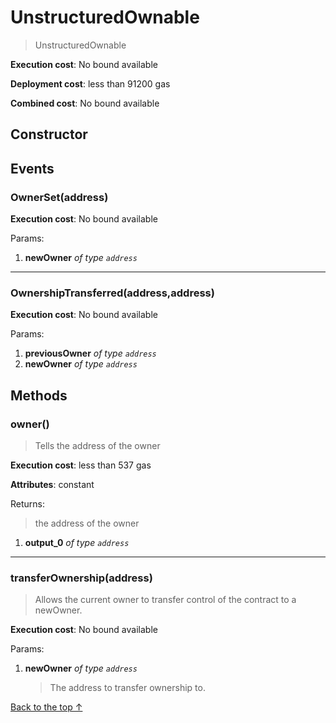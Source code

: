# UnstructuredOwnable
> UnstructuredOwnable


**Execution cost**: No bound available

**Deployment cost**: less than 91200 gas

**Combined cost**: No bound available

## Constructor




## Events
### OwnerSet(address)


**Execution cost**: No bound available


Params:

1. **newOwner** *of type `address`*

--- 
### OwnershipTransferred(address,address)


**Execution cost**: No bound available


Params:

1. **previousOwner** *of type `address`*
2. **newOwner** *of type `address`*


## Methods
### owner()
>
> Tells the address of the owner


**Execution cost**: less than 537 gas

**Attributes**: constant



Returns:

> the address of the owner

1. **output_0** *of type `address`*

--- 
### transferOwnership(address)
>
> Allows the current owner to transfer control of the contract to a newOwner.


**Execution cost**: No bound available


Params:

1. **newOwner** *of type `address`*

    > The address to transfer ownership to.



[Back to the top ↑](#unstructuredownable)
